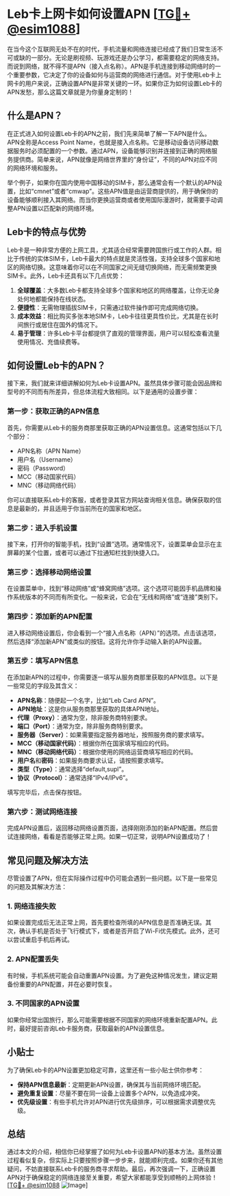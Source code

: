 # Leb卡上网卡如何设置APN [[TG💪+ @esim1088](https://t.me/s/esim1088)]

在当今这个互联网无处不在的时代，手机流量和网络连接已经成了我们日常生活不可或缺的一部分。无论是刷视频、玩游戏还是办公学习，都需要稳定的网络支持。而说到网络，就不得不提APN（接入点名称）。APN是手机连接到移动网络时的一个重要参数，它决定了你的设备如何与运营商的网络进行通信。对于使用Leb卡上网卡的用户来说，正确设置APN是非常关键的一环。如果你正为如何设置Leb卡的APN发愁，那么这篇文章就是为你量身定制的！

## 什么是APN？

在正式进入如何设置Leb卡的APN之前，我们先来简单了解一下APN是什么。APN全称是Access Point Name，也就是接入点名称。它是移动设备访问移动数据服务时必须配置的一个参数。通过APN，设备能够识别并连接到正确的网络服务提供商。简单来说，APN就像是网络世界里的“身份证”，不同的APN对应不同的网络环境和服务。

举个例子，如果你在国内使用中国移动的SIM卡，那么通常会有一个默认的APN设置，比如“cmnet”或者“cmwap”。这些APN值是由运营商提供的，用于确保你的设备能够顺利接入其网络。而当你更换运营商或者使用国际漫游时，就需要手动调整APN设置以匹配新的网络环境。

## Leb卡的特点与优势

Leb卡是一种非常方便的上网工具，尤其适合经常需要跨国旅行或工作的人群。相比于传统的实体SIM卡，Leb卡最大的特点就是灵活性强，支持全球多个国家和地区的网络切换。这意味着你可以在不同国家之间无缝切换网络，而无需频繁更换SIM卡。此外，Leb卡还具有以下几点优势：

1. **全球覆盖**：大多数Leb卡都支持全球多个国家和地区的网络覆盖，让你无论身处何地都能保持在线状态。
2. **便捷性**：无需物理插拔SIM卡，只需通过软件操作即可完成网络切换。
3. **成本效益**：相比购买多张本地SIM卡，Leb卡往往更具性价比，尤其是在长时间旅行或居住在国外的情况下。
4. **易于管理**：许多Leb卡平台都提供了直观的管理界面，用户可以轻松查看流量使用情况、充值续费等。

## 如何设置Leb卡的APN？

接下来，我们就来详细讲解如何为Leb卡设置APN。虽然具体步骤可能会因品牌和型号的不同而有所差异，但总体流程大致相同。以下是通用的设置步骤：

### 第一步：获取正确的APN信息

首先，你需要从Leb卡的服务商那里获取正确的APN设置信息。这通常包括以下几个部分：
- APN名称（APN Name）
- 用户名（Username）
- 密码（Password）
- MCC（移动国家代码）
- MNC（移动网络代码）

你可以直接联系Leb卡的客服，或者登录其官方网站查询相关信息。确保获取的信息是最新的，并且适用于你当前所在的国家和地区。

### 第二步：进入手机设置

接下来，打开你的智能手机，找到“设置”选项。通常情况下，设置菜单会显示在主屏幕的某个位置，或者可以通过下拉通知栏找到快捷入口。

### 第三步：选择移动网络设置

在设置菜单中，找到“移动网络”或“蜂窝网络”选项。这个选项可能因手机品牌和操作系统版本的不同而有所变化。一般来说，它会在“无线和网络”或“连接”类别下。

### 第四步：添加新的APN配置

进入移动网络设置后，你会看到一个“接入点名称（APN）”的选项。点击该选项，然后选择“添加新APN”或类似的按钮。这将允许你手动输入新的APN设置。

### 第五步：填写APN信息

在添加新APN的过程中，你需要逐一填写从服务商那里获取的APN信息。以下是一些常见的字段及其含义：

- **APN名称**：随便起一个名字，比如“Leb Card APN”。
- **APN地址**：这是你从服务商那里获取的具体APN地址。
- **代理（Proxy）**：通常为空，除非服务商特别要求。
- **端口（Port）**：通常为空，除非服务商特别要求。
- **服务器（Server）**：如果需要指定服务器地址，按照服务商的要求填写。
- **MCC（移动国家代码）**：根据你所在国家填写相应的代码。
- **MNC（移动网络代码）**：根据你使用的网络运营商填写相应的代码。
- **用户名**和**密码**：如果服务商要求认证，请按照要求填写。
- **类型（Type）**：通常选择“default,supl”。
- **协议（Protocol）**：通常选择“IPv4/IPv6”。

填写完毕后，点击保存按钮。

### 第六步：测试网络连接

完成APN设置后，返回移动网络设置页面，选择刚刚添加的新APN配置。然后尝试连接网络，看看是否能够正常上网。如果一切正常，说明APN设置成功了！

## 常见问题及解决方法

尽管设置了APN，但在实际操作过程中仍可能会遇到一些问题。以下是一些常见的问题及其解决方法：

### 1. 网络连接失败

如果设置完成后无法正常上网，首先要检查所填的APN信息是否准确无误。其次，确认手机是否处于飞行模式下，或者是否开启了Wi-Fi优先模式。此外，还可以尝试重启手机后再试。

### 2. APN配置丢失

有时候，手机系统可能会自动重置APN设置。为了避免这种情况发生，建议定期备份重要的APN配置，并在必要时恢复。

### 3. 不同国家的APN设置

如果你经常出国旅行，那么可能需要根据不同国家的网络环境重新配置APN。此时，最好提前咨询Leb卡服务商，获取最新的APN设置信息。

## 小贴士

为了确保Leb卡的APN设置更加稳定可靠，这里还有一些小贴士供你参考：

- **保持APN信息最新**：定期更新APN设置，确保其与当前网络环境匹配。
- **避免重复设置**：尽量不要在同一设备上设置多个APN，以免造成冲突。
- **优先级设置**：有些手机允许对APN进行优先级排序，可以根据需求调整优先级。

## 总结

通过本文的介绍，相信你已经掌握了如何为Leb卡设置APN的基本方法。虽然设置过程看似复杂，但实际上只要按照步骤一步步来，就能顺利完成。如果你还有其他疑问，不妨直接联系Leb卡的服务商寻求帮助。最后，再次强调一下，正确设置APN对于确保稳定的网络连接至关重要，希望大家都能享受到顺畅的上网体验！[[TG💪+ @esim1088](https://t.me/s/esim1088) ![Image](https://i.postimg.cc/4NQfJmqS/Snipaste-2025-05-13-00-14-12.png)]